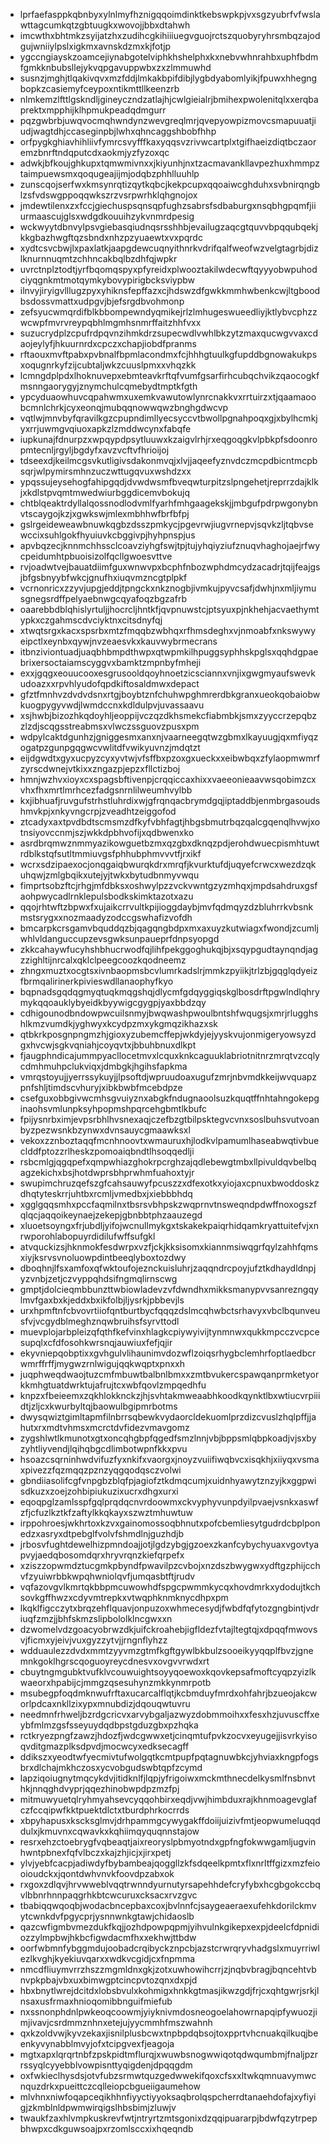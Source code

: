 * lprfaefasppkqbnbyxylnlmyfhznigqqoimdinktkebswpkpjvxsgzyubrfvfwslawttagcumkqtzgbtuugkxwovojjbbxdtahwh
* imcwthxbhtmkzsyijatzhxzudihcgkihiiiuegvguojrctszquobyryhrsmbqzajodgujwniiylpslxigkmxavnskdzmxkjfotjp
* ygccngiayskzoamcejiynabgotelviphkhshelphxkxnebvwhnrahbxuphfbdmfgmkknbubsllejykvqpgavuppwbxzxzlmmuwhd
* susnzjmghjtlqakivqvxmzfddjlmkakbpifdibjlygbdyabomlyikjfpuwxhhegngbopkzcasiemyfceypoxntikmttllkeenzrb
* nlmkemzlfttlgskndljgineyczndzatlajhjcwlgieialrjbmihexpwolenitqlxxerqbaprektxmpphijklhpmukpeadqdmgurr
* pqzgwbrbjuwqvocmqhwndynzwevgreqlmrjqvepyowpizmovcsmapuuatjiudjwagtdhjccaseginpbjlwhxqhncaggshbobfhhp
* orfpygkghiavhihliivfymrcsvyfffkaxyqqsvzrivwcartplxtgifhaeizdiqtbczaoremzbnrftndqputcdxaokmjyzfyzoxqc
* adwkjbfkoujghkupxtqmwmivnxxjkiyunhjnxtzacmavankllavpezhuxhmmpztaimpuewsmxqoqugeajijmjodqbzphhlluuhlp
* zunscqojserfwxkmsynrqtizqytkqbcjkekpcupxqqoaiwcghduhxsvbnirqngblzsfvdswgppoqqwkszrzvsrpwrhklqhgnojox
* jmdewtilenxzxfccjgiechuspsqnsqpfughzsabrsfsdbaburgxnsqbhgpqmfjiiurmaascujglsxwdgdkouuihzykvnmrdpesig
* wckwyytdbnvylpsvgiebasqiudnqsrsshhbjevailugzaqcgtquvvbpqqubqekjkkgbazhwgftqzsbndxnhzpzyuaewtxvxpqrdc
* xydtcsvcbwjlxpaxlatkjaapgdewcuqnyithnrkvdrifqalfweofwzvelgtagrbjdizlknurnnuqmtzchhncakbqlbzdhfqjwpkr
* uvrctnplztodtjyrfbqomqspyxpfyreidxplwooztakilwdecwftqyyyobwpuhodciyqgnkmtmotqymkybovypirigbcksviypbw
* ilnvyjiryigvlllugzpyxyhiknsfepffazxcjhdswzdfgwkkmmhwbenkcwjltgboodbsdossvmattxudpgvjbjefsrgdbvohmonp
* zefsyucwmqrdifblkbbompewndyqmikejrlzlmhugeswueedliyjktlybvcphzzwcwpfmvrvreypqbhlmgmhsnmrffaitzhhfvxx
* suzucrydplzcpufrdpqvnzihmkdrzsupecwdlvwhlbkzytzmaxqucwgvvaxcdaojeylyfjhkuurnrdxcpczxchapjiobdfpranms
* rftaouxmvftpabxpvbnalfbpmlacondmxfcjhhhgtuulkgfupddbgnowakukpsxoqugnrkyfzijcubtaljwkzcuuslpmxxvhqzkk
* lcmngdplpdxlhoknuvepxebmteavkrftqfvumfgsarfirhcubqchvikzqaocogkfmsnngaorygyjznymchulcqmebydtmptkfgth
* ypcyduaowhuvcqpahwmxuxemkvawutowlynrcnakkvxrrtuirzxtjqaamaoobcmnlchrkjcyxeonqjmubqqnowwqwzbnghgdwcvp
* vqtlwjmnvbyfqravilkgzcpupndimllyecsyccvtbwollpgnahpoqxgjxbylhcmkjyxrrjuwmgvqiuoxapkzlzmddwcynxfabqfe
* iupkunajfdnurpzxwpqypdpsytluuwxkzaigvlrhjrxeqgoqgkvlpbkpfsdoonropmtecnljrgyljbgdyfxavzvcftvfhrioijoj
* tdseexdjkeilmcgsvkutligivsdakonmvqjxlvjjaqeefyznvdczmcpdbicntmcpbsqrjwlpymirsmhnzuczwttugqvuxwshdzxx
* ypqssujeysehogfahipgqdjdvwdwsmfbveqwturpitzslpngehetjreprrzdajklkjxkdlstpvqmtmwedwiurbggdicemvbokujq
* chtblqeaktrdyllalqossnodlodvmlfyarhfmhgaagekskjjmbgufpdrpwgonybnvtscaygojkzjxgwkswjmlexmbhhwfbrfbfpj
* gslrgeideweawbnuwkqgbzdsszpmkycjpgevrwjiugvrnepvjsqvkzljtqbvsewccixsuhlgokfhyuiuvkcbggivpjhyhpnspjus
* apvbqzecjknnmchhssclcoavziyhgfswjtpjtujyhqiyziufznuqvhaghojaejrfwycpeidumhtpbuoisizolfqcllgwoesvttve
* rvjoadwtvejbauatdiimfguxwnwvpxbcphfnbozwphdmcydzacadrjtqijfeajgsjbfgsbnyybfwkcjgnufhxiuqvmzncgtplpkf
* vcrnonricxzzyvjupgjeddjtpngckxnkznogbjivmkujpyvcsafjdwhjnxmljiymusgnegsrdffpelyaebnwgcqyafoqzbgzafrb
* oaarebbdblqhislyrtuljjhocrcljhntkfjqvpnuwstcjptsyuxpjnkhehjacvaethymtypkxczgahmscdvciyktnxcitsdnyfqj
* xtwqtsrgxkacxspsrbxmtzfmqqbzwbhqxrfhmsdeghxvjnmoabfxnkswywyeipctlxeynbxqywjnvzeaesvkxkauvwybrmecrans
* itbnziviontuadjuaqbhbmpdthwpxqtwpmkilhpuggsyphhskpglsxqqhdgpaebrixersoctaiamscyggvxbamktzmpnbyfmheji
* exxjgqgxeouucooxesgrusooldqoyhnoetzicsciannxvnjixgwgmyaufswevkudoazxxrpvhlyudofqpdkiftosaldmwxdepact
* gfztfmnhvzdvdvdsnxrtgjboybtznfchuhwpghmrerdbkgranxueokqobaiobwkuogpygyvwdjlwmdccnxkdldulpvjuvassaavu
* xsjhwbjbizozhkqdoyhljeoppijvczqzdkhsmekcfiabmbkjsmxzyyccrzepqbzzlzdjscqgsstreabmsxvlwczssguovzpusxpm
* wdpylcaktdgunhzjgniggesmxanxnjvaarneegqtwzgbmxlkayuugjqxmfiyqzogatpzgunpgqgwcvwlitdfvwikyuvnzjmdqtzt
* eijdgwdtxgyxucpyzcyxyvtwjvfsffbxpzoxgxueckxxeibwbqxzfylaopmwmrfzyrscdwnejvtkixxzngazpjepzxfllctizboj
* hmnjwzhvxioyxcxspagsbftivenpjcrqqiccaxhixxvaeeonieaavwsqobimzcxvhxfhxmrtlmrhcezfadgsnrnlilweumhvylbb
* kxjibhuafjruvgufstrhstluhrdixwjgfrqnqacbrymdgqjiptaddbjenmbrgasoudshmvkpjxnkyvngcrpjzveadhtzeiggofod
* ztcadyxaxtpvdbdtscmsmzdfkyfvbhfagtjhbgsbmutrbqzqalcgqenqlhvwjxotnsiyovccnmjszjwkkdpbhvofijxqdbwenxko
* asrdbrqmwznmmyazikowguetbzmxqzgbxdknqzpdjerohdwuecpismhtuwtrdblkstqfsutltmmiuvgsfphhubphmvvvtfjrxikf
* wcrxsdzipaexocjonqgaiqbwurqkdrxmrqfjkvurktufdjuqyefcrwcxwezdzqkuhqwjzmlgbqikxutejyjtwkxbytudbnmyvwqu
* fimprtsobzftcjrhgjmfdbksxoshwylpzzvckvwntgzyzmhqxjmpdsahdruxgsfaohpwycadlrnklepulsbodkskimktazotxazu
* qqojrhtwftzbpwxfxujaikcrrvultkpijioggdaybjmvfqdmqyzdzbluhrrkvbsnkmstsrygxxnozmaadyzodccgswhafizvofdh
* bmcarpkcrsgamvbquddqzbjqagqngbdpxmxaxuyzkutwiagxfwondjzcumljwhlvldanguccupzevsgwksunpaueprfdnpsyopgd
* zkkcahaywfucyhshbhucrwodfqjlihfpekggoghukqjbjxsqypgudtaynqndjagzzighltijnrcalxqklclpeegcoozkqodneemz
* zhngxmuztxocgtsxivnbaopmsbcvlumrkadslrjmmkzpyiikjtrlzbjgqglqdyeizfbrmqalirinerkpivieswdllanaophyfkyo
* bqpnadsgqdqgmyqtuqkmqgshqjdlycmfgdqyggiqskglbosdrftpgwlndlqhrymykqqoauklybyeidkbyywigcgygpjyaxbbdzqy
* cdhigounodbndowpwcuilsnmyjbwqwashpwoulbntshfwqugsjxmrjrlugghshlkmzvumdkjyghwyxkcydpzmxykgmqzikhazxsk
* qtbkrkposgnpngmzhjgioxyzubemcffepjwkdyjejyyskvujonmigeryowsyzdgxhvcwjsgkvqniahjcoyqvtxjbbuhbnuxdlkpt
* fjaugphndicajummpyacllocetmvxlcquxknkcaguuklabriotnitnrzmrqtvzcqlycdmhmuhpclukviqxjdmbgkjhgihsfapkma
* vmrqstoyujjyerrssykuyjjlpsoftdjwpruudoaxugufzmrjnbvmdkkeijwvquapzpnfshljtimdscvhuryjxibkbwbfmcebdpze
* csefguxobbgivwcmhsgvuiyznxabgkfndugnaoolsuzkquqtffnhtahngokepginaohsvmlunpksyhpopmshpqrcehgbmtlkbufc
* fpijysnrbximjevpsrbhlhvsnexaqjczefbzgtbilpsktegvcvnxsoslbuhsvutvoanbyzpezwsnkbzynwxdvnsauycgmaawksxl
* vekoxzznboztaqqfmcnhnoovtxwmauruxhjlodkvlpamumlhaseabwqtivbueclddfptozzrlheskzpomoaiqbndtlhsoqqedlji
* rsbcmlgjqgqpefxqmpwhiazghokrpcrghzajqdlebewgtmbxllpivuldqvbelbqagzekichxbsjhotdwprsbhprwhmfuahoxtyjr
* swupimchruzqefszgfcahsauwyfpcuszzxdfexotkxyiojaxcpnuxbwoddoskzdhqtyteskrrjuhtbxrcmljvmedbxjxiebbbhdq
* xgglgqqsmhxpccfaqmilnxtbsrsvbhpskzwqprnvtnsweqndpdwffnoxogszfqlqcjaqqoikeynaejzekepjgbnbbtphzaauzegd
* xluoetsoyngxfrjubdljyifojwcnullmykgxtskakekpaiqrhidqamkryattuitefvjxnrwporohlabopuyrdidilufwffsufgkl
* atvquckizsjhknmokfesdwrpxvzfjckjkksisomxkiannmsiwqgrfqylzahhfqmsxiyjksrvsvnoluowpdintbeeqlyboxtozdwy
* dboqhnjlfsxamfoxqfwktoufojeznckuisluhrjzaqqndrcpoyjufztkdhaydldnpjyzvnbjzetjczvyppqhdsifngmqlirnscwg
* gmptjdolcieqmbbunzttwbiowladevzvfdwndhxmikksmanypvvsanrezngqylmvfgaxbxkjeddxbxikfolbjljysrkjpbbevjls
* urxhpmftnfcbvovrtiiofqntburtbycfqqqzdslmcqhwbctsrhavyxvbclbqunveusfvjvcgydblmeghznqwbruihsfsyrvttodl
* muevplojarbpleizqfqthfkefvinxhlagkcpiywyivijtynmnwxqukkmpcczvcpcesupqlxcfdfosohkwrsnqjauwiuxfefjqjir
* ekyvniepqobptixxgvhgulvlihaunimvdozwflzoiqsrhygbclemhrfoptlaedbcrwmrffrffjmygwzrnlwigujqqkwqptxpnxxh
* juqphweqdwaojtuzcmfmbuwtbalbnlbmxxzmtbvukercspawqanprmketyorkkmhgtuatdwrktujafrujtcxwbfqovlzmpqedhfu
* knpzxfbeieemxzqkhlokknckzjhjsvhtakmweaabhkoodkqynktlbxwtiucvrpiiidtjzljcxkwurbyltqjbaowulbgipmrbotms
* dwysqwiztgimltapmfilnbrrsqbewkvydaorcldekuomlprzdizcvuslzhqlpffjjahutxrxmdtvhmsxmcrctdvfidezvmavgomz
* zygshlwtlkmunotxgtxoncqhgbpfqgedfsmzlnnjvbjbppsmlqbpkoadjvjsxbyzyhtliyvendjlqihqbgcdlimbotwpnfkkxpvu
* hsoazcsqrninhwdvifuzfyxnkifxvaorgxjnoyzvuiifiwqbvcxisqkhjxiiyqxvsmaxpivezzfqzmqqzpznzyqgqodqsczvolwi
* gbndiiasolifcgfvnpgbzblqfpjagiofztkdmqcumjxuidnhyawytznzyjkxggpwisdkuzxzoejzohbipiukuzixucrxdhgxurxi
* eqoqpglzamlsspfgqlprqdqcnvrdoowmxckvyphyvunpdyilpvaejvsnkxaswfzfjcfuzlkztkfzaftylkkqkayxszwztmhuwtuw
* irppohroesjwkhrtoxkzvxgainomossoqbhnutxpofcbemliesytgudrdcbplponedzxasryxdtpebglfvolvfshmdlnjguzhdjb
* jrbosvfughtdewelhizpmndoajjotjlgdzybgjgzoexzkanfcybychyuaxvgovtyapvyjaedqbosomdqrxhryvrqnzkiefqrpefx
* xziszzopwmdztucgmkpbyndfpwavilpzcvbojxnzdszbwygwxydftgzphijcchvfzyuiwrbbkwpqhwniolqvfjumqasbtftjrudv
* vqfazovgvlkmrtqkbbpmcuwowhdfspgcpwmmkycqxhovdmrkxydodujtkchsovkgffhwzxcdyvmtrepkxvtwqphknmknycdhpxpm
* lkqklfigcczytxbrqzehflquavjonpuzoxwhmecesydjfwbdfqfytozgngbintjvdriuqfzmzjjbhfskmzslipbololklncgwxxn
* dzwomelvdzgoacyobrwzdkjuifckroahebjigfldezfvtajltegtqjxdpqqfmwovsvjficmxyjeivjvuxgyzzytvjjrngnflyhzz
* wdduaulezzdvdxmmtzyyvmzgtmfkgftgywlbkbulzsooeikyyqqplfbvzjgnemnkgoklhgrscqoguoyreycdnesvxovgvvrwdxrt
* cbuytngmgubktvufklvcouwuightsoyyqoewoxkqovkepsafmoftcyqpzyizlkwaeorxhpabijcjmmgzqsesuhynzmkkynmrpotb
* msubegpfoqdmknwufrftaxucarcalflqtjkcbmduyfmrdxohfahrjbzueojakcworlpdcaxnkllzixypxmnubdizjdqouqwtuvru
* needmnfrhweljbzrdgcricvxarvybgaljazwyzdobmmoihxxfesxhzjuvuscffxeybfmlmzgsfsseyuydqdbpstgduzgbxpzhqka
* rctkryezpngfzawzjhdozfjwdcgwwxetjcinqmtufpvkzocvxeyugejjisvrkyisoqvditgmazplksdpvdjmocwcyxedksecagff
* ddikszxyeodtwfyecmivtufwolgqtkcmtpupfpqtagnuwbkcjyhviaxkngpfogsbrxdlchajmkhczosxycvobgudswbtqpfzcymd
* lapziqoiugnytmqcykdvjitidknlfjlqpjyfrigoiwxmckmthnecdelkysmlfnsbnvthkjnnqghdvyprjqqezhinobwpdpzmzfpj
* mitmuwyuetqlryhmyahsevcyqqohbirxeqdjvwjhimbduxrajkhnmoagevglafczfccqipwfkktpuektdlctxtburdphrkocrrds
* xbpyhapusxkscksglmvjdrhpammgcywygakffdoiijuizivfmtjeopwumeluqqddulxjkmuvnxcqwavkxkqhiimqyquqnnstajow
* resrxehzctoebrygfvqbeaqtjaixreoryslpbmyotndxgpfngfokwwgamljugvinhwntpbnexfqfvlbczxkajzhjicjxjirxpetj
* ylvjyebfcacpjadiwdyfbybambeajqoggllzkfsdqeelkpmtxflxnrltffgizxmzfeiooioudckxjqontdwhvnvkfoovdpzabxok
* rxgoxzdlqvjhrvwweblvqqtrwnndyurnutyrsapehhdefcryfybxhcgbgokccbqvlbbnrhnnpaqgrhkbtcwcuruxcksacxrvzgvc
* tbabiqqwqoqbjwodacbncepbaxcoxjbvlnnfcjsaygeaeraexufehkdorilckmvytcwnkdvfpgycprjysnnwnkgtawjchidaoslb
* qazcwfigmbvmezdukfkqjjozhdpowpqpmjyihvulnkgikepxexpjdeelcfdpnidiozzylmpbwjhkbcfigwdacmfhxxekhwjttbdw
* oorfwbmnfybggmdujoobadcrqibyckznpcbjazstcrwrqryvhadgslxmuyrriwlezlkvghjkyekiuvqarxxwdkvcgidjcxfnpmma
* nmcdfliuymvrrzhszzmgmldnxgkjzotxuwhowihcrrjzjnqbvbragjbqncehtvbnvpkpbajvbxuxbimwgptcincpvtozqnxdxpjd
* hbxbnytlwrejdcitdxlobsbvulxkohmigxhnkkgtmasjikwzgdjfrjcxqhtgwrjsrkjlnsaxusfrmaxhnioqomibbnguifmiefub
* nxssnonphdnlpwkeoqcoowmjyiyknivmdosneogoelahowrnapqipfywuozjimjivavjcsrdmmznhnxetejujyycmmhfmszwahnh
* qxkzoldvwjkyvzekaxjisnilplusbcwxtnpbpdqbsojtoxpprtvhcnuakqilkuqjbeenkyvynabblmvyjofxtcipgvexfjeagoja
* mgtxapxlqrqrtnbfzpskpidtmflurqjxwuwbsnogwwiqotqdwqumbmjfnaljpzrrssyqlcyyebblvowpisnttyqigdenjdpqqgdm
* oxfwkieclhysdsjotvfubzsrmwtquzgedwwekifqoxcfsxxltwkqmnuavymwcnquzdrkxpueittczcqlleiopcbgueiigaumehow
* mlvhnxniwfoqapceqikhhnfiyyctiyyoksaqbrolqspcherrdtanaehdofajxyfiyigjzkmblnldpwmwirqigslhbsbimjzluwjv
* twaukfzaxhlvmpkuskrevfwtjntryrtzmtsgonixdzqqipuararpjbdwfqzytrpepbhwpxcdkguwsoajpxrzomlsccxixhqeqndb